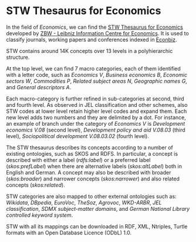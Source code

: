 # STW Thesaurus for Economics


In the field of *Economics*, we can find the [STW Thesaurus for Economics](http://zbw.eu/stw/version/latest) developed by [ZBW - Leibniz Information Centre for Economics](https://www.zbw.eu). It is used to classify journals, working papers and conferences indexed in [Econbiz](https://www.econbiz.de). 

STW contains around 14K concepts over 13 levels in a polyhierarchic structure. 

At the top level, we can find 7 macro categories, each of them identified with a letter code, such as *Economics* *V*, *Business economics* *B*, *Economic sectors* *W*, *Commodities* *P*, *Related subject areas* *N*, *Geographic names* *G*, and *General descriptors* *A*. 

Each macro-category is further refined in sub-categories at second, third and fourth level. As observed in JEL classification and other schemes, also STW codes at lower level retain higher level codes and expand them. Each new level adds two numbers and they are delimited by a dot. For instance, an example of branch under the category of *Economics* *V* is *Development economics* *V.08* (second level), *Development policy and aid* *V.08.03* (third level), *Sociopolitical development* *V.08.03.02* (fourth level).

The STW thesaurus describes its concepts according to a number of existing ontologies, such as SKOS and RDFS. 
In particular, a concept is described with either a label (*rdfs:label*) or a preferred label (*skos:prefLabel*) when there are alternative labels (*skos:altLabel*) both in English and German.
A concept may also be described with broader (*skos:broader*) and narrower concepts (*skos:narrower*) and also related concepts (*skos:related*).

STW categories are also mapped to other external ontologies such as: *Wikidata*, *DBpedia*, *EuroVoc*, *TheSoz*, *Agrovoc*, *WKD-ARBR*, *JEL classification*, *SDMX subject-matter domains*, and *German National Library controlled keyword system*.

STW with all its mappings can be downloaded in RDF, XML, Ntriples, Turtle formats with an Open Database Licence (ODbL) 1.0. 